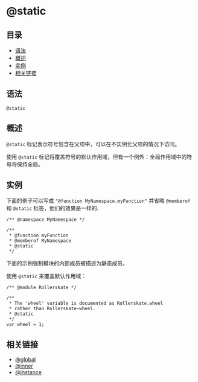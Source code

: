 # @static

## 目录

- [语法](#语法)
- [概述](#概述)
- [实例](#实例)
- [相关链接](#相关链接)

## 语法

```
@static
```

## 概述

`@static` 标记表示符号包含在父项中，可以在不实例化父项的情况下访问。

使用 `@static` 标记将覆盖符号的默认作用域，但有一个例外：全局作用域中的符号将保持全局。

## 实例

下面的例子可以写成 `"@function MyNamespace.myFunction"` 并省略 `@memberof` 和 `@static` 标签，他们的效果是一样的.

```
/** @namespace MyNamespace */

/**
 * @function myFunction
 * @memberof MyNamespace
 * @static
 */
```

下面的示例强制模块的内部成员被描述为静态成员。

使用 `@static` 来覆盖默认作用域：

```
/** @module Rollerskate */

/**
 * The 'wheel' variable is documented as Rollerskate.wheel
 * rather than Rollerskate~wheel.
 * @static
 */
var wheel = 1;
```

## 相关链接

- [@global](./tags-global.md)
- [@inner](./tags-inner.md)
- [@instance](./tags-instance.md)